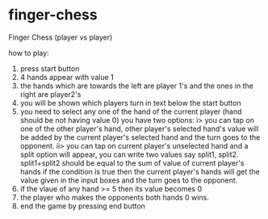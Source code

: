# finger-chess
Finger Chess (player vs player)

how to play:
  1. press start button
  2. 4 hands appear with value 1
  3. the hands which are towards the left are player 1's and the ones in the right are player2's
  4. you will be shown which players turn in text below the start button
  5. you need to select any one of the hand of the current player (hand should be not having value 0)
      you have two options:
        i> you can tap on one of the other player's hand, other player's selected hand's value will be added by the current player's selected hand and the turn goes to the opponent.
        ii> you can tap on current player's unselected hand and a split option will appear, you can write two values say split1, split2.
        split1+split2 should be equal to the sum of value of current player's hands if the condition is true then the current player's hands will get the value given in the input boxes and the turn goes to the opponent.
   6. if the vlaue of any hand >= 5 then its value becomes 0
   7. the player who makes the opponents both hands 0 wins.
   8. end the game by pressing end button
